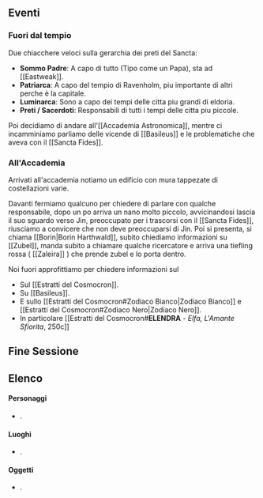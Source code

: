 
## Eventi

### Fuori dal tempio

Due chiacchere veloci sulla gerarchia dei preti del Sancta:
- **Sommo Padre**: A capo di tutto (Tipo come un Papa), sta ad [[Eastweak]].
- **Patriarca**: A capo del tempio di Ravenholm, piu importante di altri perche è la capitale.
- **Luminarca**: Sono a capo dei tempi delle citta piu grandi di eldoria.
- **Preti / Sacerdoti**: Responsabili di tutti i tempi delle citta piu piccole.

Poi decidiamo di andare all'[[Accademia Astronomica]], mentre ci incamminiamo parliamo delle vicende di [[Basileus]] e le problematiche che aveva con il [[Sancta Fides]].

### All'Accademia

Arrivati all'accademia notiamo un edificio con mura tappezate di costellazioni varie.

Davanti fermiamo qualcuno per chiedere di parlare con qualche responsabile, dopo un po arriva un nano molto piccolo, avvicinandosi lascia il suo sguardo verso Jin, preoccupato per i trascorsi con il [[Sancta Fides]], riusciamo a convicere che non deve preoccuparsi di Jin.
Poi si presenta, si chiama [[Borin|Borin Harthwald]], subito chiediamo informazioni su [[Zubel]], manda subito a chiamare qualche ricercatore e arriva una tiefling rossa ( [[Zaleira]] ) che prende zubel e lo porta dentro.

Noi fuori approfittiamo per chiedere informazioni sul 
- Sul [[Estratti del Cosmocron]].
- Su [[Basileus]].
- E sullo [[Estratti del Cosmocron#Zodiaco Bianco|Zodiaco Bianco]] e [[Estratti del Cosmocron#Zodiaco Nero|Zodiaco Nero]].
- In particolare [[Estratti del Cosmocron#**ELENDRA** - *Elfa, L'Amante Sfiorita*, 250c]]


## Fine Sessione


## Elenco

#### Personaggi
- .

#### Luoghi
- .

#### Oggetti
- .
